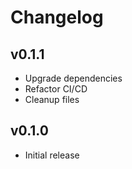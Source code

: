 # Changelog

## v0.1.1

- Upgrade dependencies
- Refactor CI/CD
- Cleanup files

## v0.1.0

- Initial release
